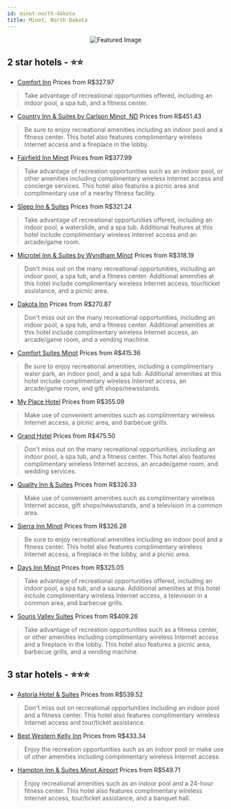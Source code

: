 ```yaml
---
id: minot-north-dakota
title: Minot, North Dakota
---
```


<center><img src="https://i.travelapi.com/hotels/1000000/10000/9600/9528/4350a725_z.jpg" alt="Featured Image" /></center>


##  2 star hotels - ⭐️⭐️

-    [Comfort Inn](https://us.hurb.com/hotels/minot/comfort-inn-JNP-JP046670?cmp=18055) Prices from R$327.97
   > Take advantage of recreational opportunities offered, including an indoor pool, a spa tub, and a fitness center.
-    [Country Inn & Suites by Carlson Minot, ND](https://us.hurb.com/hotels/minot/country-inn-suites-by-carlson-minot-nd-JNP-JP056023?cmp=18055) Prices from R$451.43
   > Be sure to enjoy recreational amenities including an indoor pool and a fitness center. This hotel also features complimentary wireless Internet access and a fireplace in the lobby.
-    [Fairfield Inn Minot](https://us.hurb.com/hotels/minot/fairfield-inn-minot-JNP-JP812066?cmp=18055) Prices from R$377.99
   > Take advantage of recreation opportunities such as an indoor pool, or other amenities including complimentary wireless Internet access and concierge services. This hotel also features a picnic area and complimentary use of a nearby fitness facility.
-    [Sleep Inn & Suites](https://us.hurb.com/hotels/minot/sleep-inn-suites-JNP-JP982089?cmp=18055) Prices from R$321.24
   > Take advantage of recreational opportunities offered, including an indoor pool, a waterslide, and a spa tub. Additional features at this hotel include complimentary wireless Internet access and an arcade/game room.
-    [Microtel Inn & Suites by Wyndham Minot](https://us.hurb.com/hotels/minot/microtel-inn-suites-by-wyndham-minot-JNP-JP749334?cmp=18055) Prices from R$318.19
   > Don't miss out on the many recreational opportunities, including an indoor pool, a spa tub, and a fitness center. Additional amenities at this hotel include complimentary wireless Internet access, tour/ticket assistance, and a picnic area.
-    [Dakota Inn](https://us.hurb.com/hotels/minot/dakota-inn-JNP-JP055605?cmp=18055) Prices from R$270.87
   > Don't miss out on the many recreational opportunities, including an indoor pool, a spa tub, and a fitness center. Additional amenities at this hotel include complimentary wireless Internet access, an arcade/game room, and a vending machine.
-    [Comfort Suites Minot](https://us.hurb.com/hotels/minot/comfort-suites-minot-JNP-JP02698J?cmp=18055) Prices from R$415.36
   > Be sure to enjoy recreational amenities, including a complimentary water park, an indoor pool, and a spa tub. Additional amenities at this hotel include complimentary wireless Internet access, an arcade/game room, and gift shops/newsstands.
-    [My Place Hotel](https://us.hurb.com/hotels/minot/my-place-hotel-JNP-JP201338?cmp=18055) Prices from R$355.09
   > Make use of convenient amenities such as complimentary wireless Internet access, a picnic area, and barbecue grills.
-    [Grand Hotel](https://us.hurb.com/hotels/minot/grand-hotel-JNP-JP154977?cmp=18055) Prices from R$475.50
   > Don't miss out on the many recreational opportunities, including an indoor pool, a spa tub, and a fitness center. This hotel also features complimentary wireless Internet access, an arcade/game room, and wedding services.
-    [Quality Inn & Suites](https://us.hurb.com/hotels/minot/quality-inn-suites-JNP-JP997835?cmp=18055) Prices from R$326.33
   > Make use of convenient amenities such as complimentary wireless Internet access, gift shops/newsstands, and a television in a common area.
-    [Sierra Inn Minot](https://us.hurb.com/hotels/minot/sierra-inn-minot-JNP-JP907589?cmp=18055) Prices from R$326.28
   > Be sure to enjoy recreational amenities including an indoor pool and a fitness center. This hotel also features complimentary wireless Internet access, a fireplace in the lobby, and a picnic area.
-    [Days Inn Minot](https://us.hurb.com/hotels/minot/days-inn-minot-JNP-JP058018?cmp=18055) Prices from R$325.05
   > Take advantage of recreational opportunities offered, including an indoor pool, a spa tub, and a sauna. Additional amenities at this hotel include complimentary wireless Internet access, a television in a common area, and barbecue grills.
-    [Souris Valley Suites](https://us.hurb.com/hotels/minot/souris-valley-suites-JNP-JP486534?cmp=18055) Prices from R$409.26
   > Take advantage of recreation opportunities such as a fitness center, or other amenities including complimentary wireless Internet access and a fireplace in the lobby. This hotel also features a picnic area, barbecue grills, and a vending machine.

##  3 star hotels - ⭐️⭐️⭐️

-    [Astoria Hotel & Suites](https://us.hurb.com/hotels/minot/astoria-hotel-suites-JNP-JP785838?cmp=18055) Prices from R$539.52
   > Don't miss out on recreational opportunities including an indoor pool and a fitness center. This hotel also features complimentary wireless Internet access and tour/ticket assistance.
-    [Best Western Kelly Inn](https://us.hurb.com/hotels/minot/best-western-kelly-inn-JNP-JP186146?cmp=18055) Prices from R$433.34
   > Enjoy the recreation opportunities such as an indoor pool or make use of other amenities including complimentary wireless Internet access.
-    [Hampton Inn & Suites Minot Airport](https://us.hurb.com/hotels/minot/hampton-inn-suites-minot-airport-JNP-JP742840?cmp=18055) Prices from R$549.71
   > Enjoy recreational amenities such as an indoor pool and a 24-hour fitness center. This hotel also features complimentary wireless Internet access, tour/ticket assistance, and a banquet hall.
